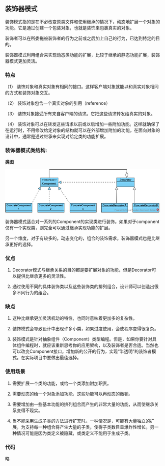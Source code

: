 ## 装饰器模式



装饰模式指的是在不必改变原类文件和使用继承的情况下，动态地扩展一个对象的功能。它是通过创建一个包装对象，也就是装饰来包裹真实的对象。

装饰者可以在所委拖被装饰者的行为之前或之后加上自己的行为，已达到特定的目的。

装饰器模式利用组合来实现动态类功能的扩展，比较于继承的静态功能扩展，装饰器模式更加灵活。

### 特点

（1） 装饰对象和真实对象有相同的接口。这样客户端对象就能以和真实对象相同的方式和装饰对象交互。

（2） 装饰对象包含一个真实对象的引用（reference）

（3） 装饰对象接受所有来自客户端的请求。它把这些请求转发给真实的对象。

（4） 装饰对象可以在转发这些请求以前或以后增加一些附加功能。这样就确保了在运行时，不用修改给定对象的结构就可以在外部增加附加的功能。在面向对象的设计中，通常是通过继承来实现对给定类的功能扩展。

### 装饰器模式类结构:

**类图**

![装饰器模式类图](./images/decorator.png)



装饰器模式适合对一系列的Component的实现类进行装饰，如果对于component仅有一个实现类，则完全可以通过继承实现功能的扩展。

另一个维度，对于有较多的，动态变化的，组合的装饰需求，装饰器模式也是比继承更好的选择。



### 优点

1. Decorator模式与继承关系的目的都是要扩展对象的功能，但是Decorator可以提供比继承更多的灵活性。

2. 通过使用不同的具体装饰类以及这些装饰类的排列组合，设计师可以创造出很多不同行为的组合。																																																				

### 缺点

1. 这种比继承更加灵活机动的特性，也同时意味着更加多的复杂性。

2. 装饰模式会导致设计中出现许多小类，如果过度使用，会使程序变得很复杂。

3. 装饰模式是针对抽象组件（Component）类型编程。但是，如果你要针对具体组件编程时，就应该重新思考你的应用架构，以及装饰者是否合适。当然也可以改变Component接口，增加新的公开的行为，实现“半透明”的装饰者模式。在实际项目中要做出最佳选择。

### 使用场景

1. 需要扩展一个类的功能，或给一个类添加附加职责。

2. 需要动态的给一个对象添加功能，这些功能可以再动态的撤销。

3. 需要增加由一些基本功能的排列组合而产生的非常大量的功能，从而使继承关系变得不现实。

4. 当不能采用生成子类的方法进行扩充时。一种情况是，可能有大量独立的扩展，为支持每一种组合将产生大量的子类，使得子类数目呈爆炸性增长。另一种情况可能是因为类定义被隐藏，或类定义不能用于生成子类。



### 代码

略



